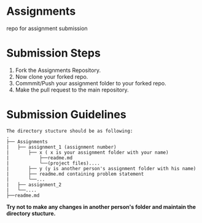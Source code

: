 # Assignments
repo for assignment submission

# Submission Steps
1. Fork the Assignments Repository.
2. Now clone your forked repo.
3. Commmit/Push your assignment folder to your forked repo.
4. Make the pull request to the main repository.

# Submission Guidelines
>
    The directory stucture should be as following:
    .
    ├── Assignments
    |   ├── assignment_1 (assignment number)
    |       ├── x ( x is your assignment folder with your name)
    |           ├──readme.md
    |           └──(project files)....
    |       ├── y (y is another person's assignment folder with his name)
    |       ├── readme.md containing problem statement
    |       └──...
    |   ├── assignment_2
    |   └──....
    ├──readme.md


**Try not to make any changes in another person's folder and maintain the directory stucture.** 

